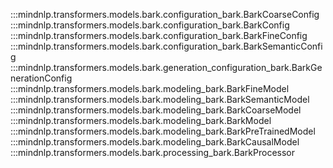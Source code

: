 :::mindnlp.transformers.models.bark.configuration_bark.BarkCoarseConfig
:::mindnlp.transformers.models.bark.configuration_bark.BarkConfig
:::mindnlp.transformers.models.bark.configuration_bark.BarkFineConfig
:::mindnlp.transformers.models.bark.configuration_bark.BarkSemanticConfig
:::mindnlp.transformers.models.bark.generation_configuration_bark.BarkGenerationConfig
:::mindnlp.transformers.models.bark.modeling_bark.BarkFineModel
:::mindnlp.transformers.models.bark.modeling_bark.BarkSemanticModel
:::mindnlp.transformers.models.bark.modeling_bark.BarkCoarseModel
:::mindnlp.transformers.models.bark.modeling_bark.BarkModel
:::mindnlp.transformers.models.bark.modeling_bark.BarkPreTrainedModel
:::mindnlp.transformers.models.bark.modeling_bark.BarkCausalModel
:::mindnlp.transformers.models.bark.processing_bark.BarkProcessor